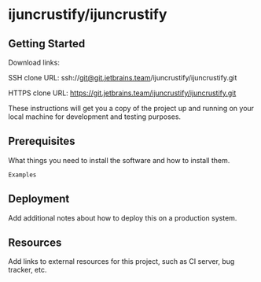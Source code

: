# ijuncrustify/ijuncrustify



## Getting Started

Download links:

SSH clone URL: ssh://git@git.jetbrains.team/ijuncrustify/ijuncrustify.git

HTTPS clone URL: https://git.jetbrains.team/ijuncrustify/ijuncrustify.git



These instructions will get you a copy of the project up and running on your local machine for development and testing purposes.

## Prerequisites

What things you need to install the software and how to install them.

```
Examples
```

## Deployment

Add additional notes about how to deploy this on a production system.

## Resources

Add links to external resources for this project, such as CI server, bug tracker, etc.
